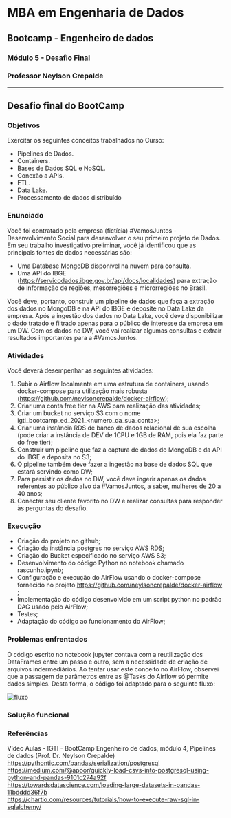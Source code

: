 # MBA em Engenharia de Dados
## Bootcamp - Engenheiro de dados
### Módulo 5 - Desafio Final
### Professor Neylson Crepalde 
***
## Desafio final do BootCamp
### Objetivos
Exercitar os seguintes conceitos trabalhados no Curso:
- Pipelines de Dados.
- Containers.
- Bases de Dados SQL e NoSQL.
- Conexão a APIs.
- ETL.
- Data Lake.
- Processamento de dados distribuído
### Enunciado
Você foi contratado pela empresa (fictícia) #VamosJuntos - Desenvolvimento Social para desenvolver o seu primeiro projeto de Dados. Em seu trabalho investigativo preliminar, você já identificou que as principais fontes de dados necessárias são:  
- Uma Database MongoDB disponível na nuvem para consulta.
- Uma API do IBGE (https://servicodados.ibge.gov.br/api/docs/localidades) para extração de informação de regiões, mesorregiões e microrregiões no Brasil.

Você deve, portanto, construir um pipeline de dados que faça a extração dos dados no MongoDB e na API do IBGE e deposite no Data Lake da empresa. Após a ingestão dos dados no Data Lake, você deve disponibilizar o dado tratado e filtrado apenas para o público de interesse da empresa em um DW. Com os dados no DW, você vai realizar algumas consultas e extrair resultados importantes para a #VamosJuntos.
### Atividades
Você deverá desempenhar as seguintes atividades:
1. Subir o Airflow localmente em uma estrutura de containers, usando docker-compose para utilização mais robusta (https://github.com/neylsoncrepalde/docker-airflow);  
2. Criar uma conta free tier na AWS para realização das atividades;
3. Criar um bucket no serviço S3 com o nome igti_bootcamp_ed_2021_<numero_da_sua_conta>;
4. Criar uma instância RDS de banco de dados relacional de sua escolha (pode criar a instância de DEV de 1CPU e 1GB de RAM, pois ela faz parte do free tier);
5. Construir um pipeline que faz a captura de dados do MongoDB e da API do IBGE e deposita no S3;
6. O pipeline também deve fazer a ingestão na base de dados SQL que estará servindo como DW;
7. Para persistir os dados no DW, você deve ingerir apenas os dados referentes ao público alvo da #VamosJuntos, a saber, mulheres de 20 a 40 anos;
8. Conectar seu cliente favorito no DW e realizar consultas para responder às perguntas do desafio.
### Execução
- Criação do projeto no github;  
- Criação da instância postgres no serviço AWS RDS;
- Criação do Bucket especificado no serviço AWS S3;
- Desenvolvimento do código Python no notebook chamado rascunho.ipynb;  
- Configuração e execução do AirFlow usando o docker-compose fornecido no projeto https://github.com/neylsoncrepalde/docker-airflow ;
- Implementação do código desenvolvido em um script python no padrão DAG usado pelo AirFlow;
- Testes;
- Adaptação do código ao funcionamento do AirFlow;

### Problemas enfrentados
O código escrito no notebook jupyter contava com a reutilização dos DataFrames entre um passo e outro, sem a necessidade de criação de arquivos indermediários. Ao tentar usar este conceito no AirFlow, observei que a passagem de parâmetros entre as @Tasks do Airflow só permite dados simples. Desta forma, o código foi adaptado para o seguinte fluxo:  

![fluxo](https://github.com/andersonesanto/[reponame]/blob/[branch]/image.jpg?raw=true)



### Solução funcional

### Referências
Vídeo Aulas - IGTI - BootCamp Engenheiro de dados, módulo 4, Pipelines de dados (Prof. Dr. Neylson Crepalde)
https://pythontic.com/pandas/serialization/postgresql  
https://medium.com/@apoor/quickly-load-csvs-into-postgresql-using-python-and-pandas-9101c274a92f  
https://towardsdatascience.com/loading-large-datasets-in-pandas-11bdddd36f7b  
https://chartio.com/resources/tutorials/how-to-execute-raw-sql-in-sqlalchemy/